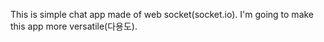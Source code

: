 This is simple chat app made of web socket(socket.io).
I'm going to make this app more versatile(다용도).
